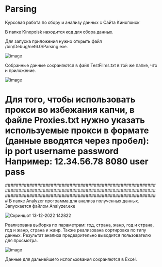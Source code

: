 # Parsing
Курсовая работа по сбору и анализу данных с Сайта Кинопоиск

В папке Kinopoisk находится код для сбора данных.

Для запуска приложения нужно открыть файл /bin/Debug/net6.0/Parsing.exe.

![image](https://user-images.githubusercontent.com/71330701/207637921-e2624f87-6df5-4371-a4cc-7d7bc0d36d22.png)

Собранные данные сохраняются в файл TestFilms.txt в той же папке, что и приложение.

![image](https://user-images.githubusercontent.com/71330701/207638047-bcd68c61-2691-4e4d-ba34-4729e868ffaf.png)


Для того, чтобы использовать прокси во избежания капчи, в файле Proxies.txt нужно указать используемые прокси в формате (данные вводятся через пробел): ip port username password
Например: 12.34.56.78 8080 user pass
=
#########################################################################################################################################################################
В папке Analyzer программа для анализа полученных данных.
Запускается файлом Analyzer.exe

![Скриншот 13-12-2022 142822](https://user-images.githubusercontent.com/39351000/207306959-157dc7ee-0178-465d-bf19-2c09a221f03c.jpg)

Реализована выборка по параметрам: год, страна, жанр, год и страна, год и жанр, страна и жанр. Также реализована сортировка по типу данных. Результат анализа предварительно выводится пользователю для просмотра.

![image](https://user-images.githubusercontent.com/39351000/207307023-be89eb98-aec9-466b-af7a-89d05e20c1c9.png)

Данные для дальнейшего использования сохраняются в Excel.
